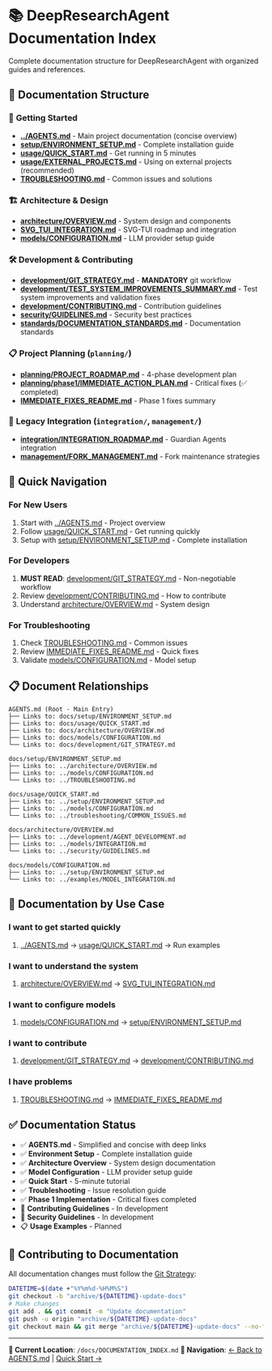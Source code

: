 # 📚 DeepResearchAgent Documentation Index

Complete documentation structure for DeepResearchAgent with organized guides and references.

## 📁 Documentation Structure

### 🚀 **Getting Started**
- **[../AGENTS.md](../AGENTS.md)** - Main project documentation (concise overview)
- **[setup/ENVIRONMENT_SETUP.md](setup/ENVIRONMENT_SETUP.md)** - Complete installation guide
- **[usage/QUICK_START.md](usage/QUICK_START.md)** - Get running in 5 minutes
- **[usage/EXTERNAL_PROJECTS.md](usage/EXTERNAL_PROJECTS.md)** - Using on external projects (recommended)
- **[TROUBLESHOOTING.md](TROUBLESHOOTING.md)** - Common issues and solutions

### 🏗️ **Architecture & Design**
- **[architecture/OVERVIEW.md](architecture/OVERVIEW.md)** - System design and components
- **[SVG_TUI_INTEGRATION.md](SVG_TUI_INTEGRATION.md)** - SVG-TUI roadmap and integration
- **[models/CONFIGURATION.md](models/CONFIGURATION.md)** - LLM provider setup guide

### 🛠️ **Development & Contributing**
- **[development/GIT_STRATEGY.md](development/GIT_STRATEGY.md)** - **MANDATORY** git workflow
- **[development/TEST_SYSTEM_IMPROVEMENTS_SUMMARY.md](development/TEST_SYSTEM_IMPROVEMENTS_SUMMARY.md)** - Test system improvements and validation fixes
- **[development/CONTRIBUTING.md](development/CONTRIBUTING.md)** - Contribution guidelines
- **[security/GUIDELINES.md](security/GUIDELINES.md)** - Security best practices
- **[standards/DOCUMENTATION_STANDARDS.md](standards/DOCUMENTATION_STANDARDS.md)** - Documentation standards

### 📋 **Project Planning** (`planning/`)
- **[planning/PROJECT_ROADMAP.md](planning/PROJECT_ROADMAP.md)** - 4-phase development plan
- **[planning/phase1/IMMEDIATE_ACTION_PLAN.md](planning/phase1/IMMEDIATE_ACTION_PLAN.md)** - Critical fixes (✅ completed)
- **[IMMEDIATE_FIXES_README.md](IMMEDIATE_FIXES_README.md)** - Phase 1 fixes summary

### 🔧 **Legacy Integration** (`integration/`, `management/`)
- **[integration/INTEGRATION_ROADMAP.md](integration/INTEGRATION_ROADMAP.md)** - Guardian Agents integration
- **[management/FORK_MANAGEMENT.md](management/FORK_MANAGEMENT.md)** - Fork maintenance strategies

## 🚀 **Quick Navigation**

### **For New Users**
1. Start with [../AGENTS.md](../AGENTS.md) - Project overview
2. Follow [usage/QUICK_START.md](usage/QUICK_START.md) - Get running quickly
3. Setup with [setup/ENVIRONMENT_SETUP.md](setup/ENVIRONMENT_SETUP.md) - Complete installation

### **For Developers**
1. **MUST READ**: [development/GIT_STRATEGY.md](development/GIT_STRATEGY.md) - Non-negotiable workflow
2. Review [development/CONTRIBUTING.md](development/CONTRIBUTING.md) - How to contribute
3. Understand [architecture/OVERVIEW.md](architecture/OVERVIEW.md) - System design

### **For Troubleshooting**
1. Check [TROUBLESHOOTING.md](TROUBLESHOOTING.md) - Common issues
2. Review [IMMEDIATE_FIXES_README.md](IMMEDIATE_FIXES_README.md) - Quick fixes
3. Validate [models/CONFIGURATION.md](models/CONFIGURATION.md) - Model setup

## 📋 **Document Relationships**

```
AGENTS.md (Root - Main Entry)
├── Links to: docs/setup/ENVIRONMENT_SETUP.md
├── Links to: docs/usage/QUICK_START.md
├── Links to: docs/architecture/OVERVIEW.md
├── Links to: docs/models/CONFIGURATION.md
└── Links to: docs/development/GIT_STRATEGY.md

docs/setup/ENVIRONMENT_SETUP.md
├── Links to: ../architecture/OVERVIEW.md
├── Links to: ../models/CONFIGURATION.md
└── Links to: ../TROUBLESHOOTING.md

docs/usage/QUICK_START.md
├── Links to: ../setup/ENVIRONMENT_SETUP.md
├── Links to: ../models/CONFIGURATION.md
└── Links to: ../troubleshooting/COMMON_ISSUES.md

docs/architecture/OVERVIEW.md
├── Links to: ../development/AGENT_DEVELOPMENT.md
├── Links to: ../models/INTEGRATION.md
└── Links to: ../security/GUIDELINES.md

docs/models/CONFIGURATION.md
├── Links to: ../setup/ENVIRONMENT_SETUP.md
└── Links to: ../examples/MODEL_INTEGRATION.md
```

## 🎯 **Documentation by Use Case**

### I want to get started quickly
1. [../AGENTS.md](../AGENTS.md) → [usage/QUICK_START.md](usage/QUICK_START.md) → Run examples

### I want to understand the system
1. [architecture/OVERVIEW.md](architecture/OVERVIEW.md) → [SVG_TUI_INTEGRATION.md](SVG_TUI_INTEGRATION.md)

### I want to configure models
1. [models/CONFIGURATION.md](models/CONFIGURATION.md) → [setup/ENVIRONMENT_SETUP.md](setup/ENVIRONMENT_SETUP.md)

### I want to contribute
1. [development/GIT_STRATEGY.md](development/GIT_STRATEGY.md) → [development/CONTRIBUTING.md](development/CONTRIBUTING.md)

### I have problems
1. [TROUBLESHOOTING.md](TROUBLESHOOTING.md) → [IMMEDIATE_FIXES_README.md](IMMEDIATE_FIXES_README.md)

## ✅ **Documentation Status**

- ✅ **AGENTS.md** - Simplified and concise with deep links
- ✅ **Environment Setup** - Complete installation guide
- ✅ **Architecture Overview** - System design documentation
- ✅ **Model Configuration** - LLM provider setup guide
- ✅ **Quick Start** - 5-minute tutorial
- ✅ **Troubleshooting** - Issue resolution guide
- ✅ **Phase 1 Implementation** - Critical fixes completed
- 🚧 **Contributing Guidelines** - In development
- 🚧 **Security Guidelines** - In development
- 📋 **Usage Examples** - Planned

## 🤝 **Contributing to Documentation**

All documentation changes must follow the [Git Strategy](development/GIT_STRATEGY.md):

```bash
DATETIME=$(date +"%Y%m%d-%H%M%S")
git checkout -b "archive/${DATETIME}-update-docs"
# Make changes
git add . && git commit -m "Update documentation"
git push -u origin "archive/${DATETIME}-update-docs"
git checkout main && git merge "archive/${DATETIME}-update-docs" --no-ff
```

---

**📍 Current Location**: `/docs/DOCUMENTATION_INDEX.md`
**🔗 Navigation**: [← Back to AGENTS.md](../AGENTS.md) | [Quick Start →](usage/QUICK_START.md)